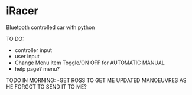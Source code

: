 # iRacer
Bluetooth controlled car with python


TO DO:
- controller input
- user input
- Change Menu item Toggle/ON OFF for AUTOMATIC MANUAL
- help page? menu?

TODO IN MORNING:
-GET ROSS TO GET ME UPDATED MANOEUVRES AS HE FORGOT TO SEND IT TO ME?